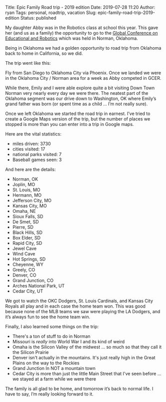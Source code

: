 Title: Epic Family Road trip - 2019 edition
Date: 2019-07-28 11:20
Author: ryan
Tags: personal, roadtrip, vacation
Slug: epic-family-road-trip-2019-edition
Status: published

My daughter Abby was in the Robotics class at school this year. This gave her (and us as a family) the opportunity to go to the [Global Conference on Educational and Robotics](https://kipr.org/global-conference-on-educational-robotics) which was held in Norman, Oklahoma.

Being in Oklahoma we had a golden opportunity to road trip from Oklahoma back to home in California, so we did.

The trip went like this:

Fly from San Diego to Oklahoma City via Phoenix. Once we landed we were in the Oklahoma City / Norman area for a week as Abby competed in GCER.

While there, Emily and I were able explore quite a bit visiting Down Town Norman very nearly every day we were there. The neatest part of the Oklahoma segment was our drive down to Washington, OK where Emily’s grand father was born (or spent time as a child ... I’m not really sure).

Once we left Oklahoma we started the road trip in earnest. I’ve tried to create a Google Maps version of the trip, but the number of places we stopped is more than you can enter into a trip in Google maps.

Here are the vital statistics:

-   miles driven: 3730
-   cities visited: 17
-   national parks visited: 7
-   Baseball games seen: 3

And here are the details:

-   Norman, OK
-   Joplin, MO
-   St. Louis, MO
-   Hermann, MO
-   Jefferson City, MO
-   Kansas City, MO
-   Omaha, NE
-   Sioux Falls, SD
-   De Smet, SD
-   Pierre, SD
-   Black Hills, SD
-   Box Elder, SD
-   Rapid City, SD
-   Jewel Cave
-   Wind Cave
-   Hot Springs, SD
-   Cheyenne, WY
-   Greely, CO
-   Denver, CO
-   Grand Junction, CO
-   Arches National Park, UT
-   Cedar City, UT

We got to watch the OKC Dodgers, St. Louis Cardinals, and Kansas City Royals all play and in each case the home team won. This was good because none of the MLB teams we saw were playing the LA Dodgers, and it’s always fun to see the home team win.

Finally, I also learned some things on the trip:

-   There's a ton of stuff to do in Norman
-   Missouri is *really* into World War I and its kind of weird
-   Omaha is the Silicon Valley of the midwest ... so much so that they call it the Silicon Prairie
-   Denver isn't actually in the mountains. It's just really high in the Great Plains on the way to the Rockies
-   Grand Junction In NOT a mountain town
-   Cedar City is more than just the little Main Street that I've seen before ... we stayed at a farm while we were there

The family is all glad to be home, and tomorrow it’s back to normal life. I have to say, I’m really looking forward to it.
